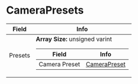 # CameraPresets

<table><thead><tr><th>Field</th><th>Info</th></tr></thead><tbody>
<tr><td>Presets</td><td><b>Array Size:</b> unsigned varint
  <table><thead><tr><th>Field</th><th>Info</th></tr></thead><tbody>
  <tr><td>Camera Preset</td><td><a href="../types/CameraPreset.md">CameraPreset</a></td></tr>
  </tbody></table></td></tr>
</tbody></table>